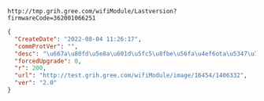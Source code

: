 `http://tmp.grih.gree.com/wifiModule/Lastversion?firmwareCode=362001066251`

```json
{
  "CreateDate": "2022-08-04 11:26:17",
  "commProtVer": "",
  "desc": "\u667a\u80fd\u5e8a\u601d\u5fc5\u8fbe\u56fa\u4ef6ota\u5347\u7ea7\u6d4b\u8bd5",
  "forcedUpgrade": 0,
  "r": 200,
  "url": "http://test.grih.gree.com/wifiModule/image/16454/1406332",
  "ver": "2.0"
}
```